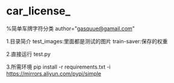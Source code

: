 # car_license_
%简单车牌字符分类
author="gasquue@gamail.com"


1.目录简介
test_images:里面都是测试的图片
train-saver:保存的权重


2.直接运行  test.py


3.所需环境
pip  install -r requirements.txt  -i https://mirrors.aliyun.com/pypi/simple
